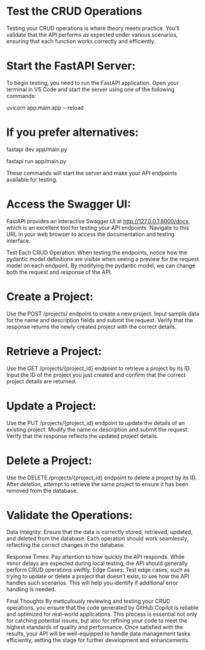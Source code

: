 # Test the CRUD Operations
Testing your CRUD operations is where theory meets practice. You’ll validate that the API performs as expected under various scenarios, ensuring that each function works correctly and efficiently.

# Start the FastAPI Server:
To begin testing, you need to run the FastAPI application. 
Open your terminal in VS Code and start the server using one of the following commands:

uvicorn app.main:app --reload

# If you prefer alternatives:

fastapi dev app/main.py

fastapi run app/main.py

These commands will start the server and make your API endpoints available for testing.

# Access the Swagger UI:
FastAPI provides an interactive Swagger UI at http://127.0.0.1:8000/docs, which is an excellent tool for testing your API endpoints. 
Navigate to this URL in your web browser to access the documentation and testing interface.

Test Each CRUD Operation: When testing the endpoints, notice how the pydantic model definitions are visible when seeing a preview for the request model on each endpoint. By modifying the pydantic model, we can change both the request and response of the API.

# Create a Project:
Use the POST /projects/ endpoint to create a new project. Input sample data for the name and description fields and submit the request. Verify that the response returns the newly created project with the correct details.

# Retrieve a Project:
Use the GET /projects/{project_id} endpoint to retrieve a project by its ID. Input the ID of the project you just created and confirm that the correct project details are returned.

# Update a Project:
Use the PUT /projects/{project_id} endpoint to update the details of an existing project. Modify the name or description and submit the request. Verify that the response reflects the updated project details.

# Delete a Project:
Use the DELETE /projects/{project_id} endpoint to delete a project by its ID. After deletion, attempt to retrieve the same project to ensure it has been removed from the database.

# Validate the Operations:
Data Integrity: Ensure that the data is correctly stored, retrieved, updated, and deleted from the database. Each operation should work seamlessly, reflecting the correct changes in the database.

Response Times: Pay attention to how quickly the API responds. While minor delays are expected during local testing, the API should generally perform CRUD operations swiftly.
Edge Cases: Test edge cases, such as trying to update or delete a project that doesn’t exist, to see how the API handles such scenarios. This will help you identify if additional error handling is needed.

Final Thoughts
By meticulously reviewing and testing your CRUD operations, you ensure that the code generated by GitHub Copilot is reliable and optimized for real-world applications. This process is essential not only for catching potential issues, but also for refining your code to meet the highest standards of quality and performance. Once satisfied with the results, your API will be well-equipped to handle data management tasks efficiently, setting the stage for further development and enhancements.